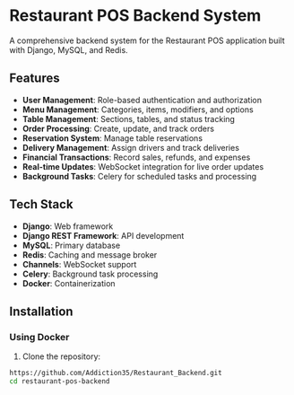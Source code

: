 # Restaurant POS Backend System

A comprehensive backend system for the Restaurant POS application built with Django, MySQL, and Redis.

## Features

- **User Management**: Role-based authentication and authorization
- **Menu Management**: Categories, items, modifiers, and options
- **Table Management**: Sections, tables, and status tracking
- **Order Processing**: Create, update, and track orders
- **Reservation System**: Manage table reservations
- **Delivery Management**: Assign drivers and track deliveries
- **Financial Transactions**: Record sales, refunds, and expenses
- **Real-time Updates**: WebSocket integration for live order updates
- **Background Tasks**: Celery for scheduled tasks and processing

## Tech Stack

- **Django**: Web framework
- **Django REST Framework**: API development
- **MySQL**: Primary database
- **Redis**: Caching and message broker
- **Channels**: WebSocket support
- **Celery**: Background task processing
- **Docker**: Containerization

## Installation

### Using Docker

1. Clone the repository:
```bash
https://github.com/Addiction35/Restaurant_Backend.git
cd restaurant-pos-backend

